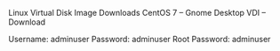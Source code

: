 Linux Virtual Disk Image Downloads
CentOS 7 – Gnome Desktop VDI – Download

Username: adminuser
Password: adminuser
Root Password: adminuser
